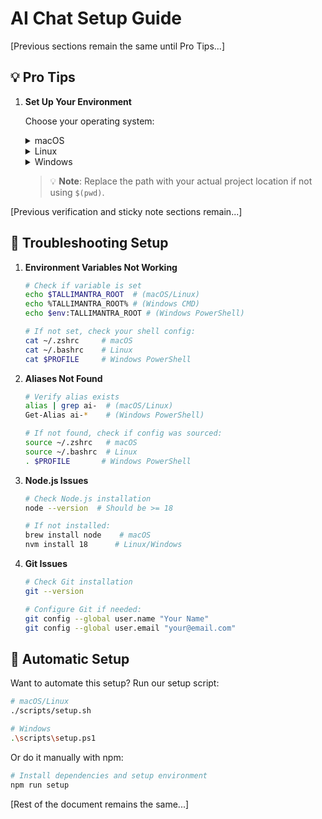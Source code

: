# AI Chat Setup Guide

[Previous sections remain the same until Pro Tips...]

## 💡 Pro Tips

1. **Set Up Your Environment**

   Choose your operating system:

   <details>
   <summary>macOS</summary>

   ```bash
   # First, clone the repo (if you haven't already)
   git clone https://github.com/asbjborg/tallimantra.git
   cd tallimantra
   
   # Add this to ~/.zshrc:
   export TALLIMANTRA_ROOT="$(pwd)"  # Or set it to your preferred location
   
   # Add these helpful aliases:
   alias ai-setup="cat $TALLIMANTRA_ROOT/docs/guides/ai-chat-setup.md"
   alias ai-context="node $TALLIMANTRA_ROOT/scripts/get-context.js"
   
   # Load your updated shell config
   source ~/.zshrc
   ```
   </details>

   <details>
   <summary>Linux</summary>

   ```bash
   # First, clone the repo (if you haven't already)
   git clone https://github.com/asbjborg/tallimantra.git
   cd tallimantra
   
   # Add this to ~/.bashrc:
   export TALLIMANTRA_ROOT="$(pwd)"  # Or set it to your preferred location
   
   # Add these helpful aliases:
   alias ai-setup="cat $TALLIMANTRA_ROOT/docs/guides/ai-chat-setup.md"
   alias ai-context="node $TALLIMANTRA_ROOT/scripts/get-context.js"
   
   # Load your updated shell config
   source ~/.bashrc
   ```
   </details>

   <details>
   <summary>Windows</summary>

   ```powershell
   # First, clone the repo (if you haven't already)
   git clone https://github.com/asbjborg/tallimantra.git
   cd tallimantra
   
   # Add this to your PowerShell profile (create if doesn't exist):
   notepad $PROFILE
   
   # Add these lines to the profile:
   $env:TALLIMANTRA_ROOT = "C:\path\to\tallimantra"  # Update path!
   
   # Add these functions (PowerShell aliases):
   function ai-setup { cat $env:TALLIMANTRA_ROOT\docs\guides\ai-chat-setup.md }
   function ai-context { node $env:TALLIMANTRA_ROOT\scripts\get-context.js }
   
   # Reload your profile
   . $PROFILE
   ```
   </details>

   > 💡 **Note**: Replace the path with your actual project location if not using `$(pwd)`.

[Previous verification and sticky note sections remain...]

## 🔧 Troubleshooting Setup

1. **Environment Variables Not Working**
   ```bash
   # Check if variable is set
   echo $TALLIMANTRA_ROOT  # (macOS/Linux)
   echo %TALLIMANTRA_ROOT% # (Windows CMD)
   echo $env:TALLIMANTRA_ROOT # (Windows PowerShell)
   
   # If not set, check your shell config:
   cat ~/.zshrc     # macOS
   cat ~/.bashrc    # Linux
   cat $PROFILE     # Windows PowerShell
   ```

2. **Aliases Not Found**
   ```bash
   # Verify alias exists
   alias | grep ai-  # (macOS/Linux)
   Get-Alias ai-*    # (Windows PowerShell)
   
   # If not found, check if config was sourced:
   source ~/.zshrc   # macOS
   source ~/.bashrc  # Linux
   . $PROFILE       # Windows PowerShell
   ```

3. **Node.js Issues**
   ```bash
   # Check Node.js installation
   node --version  # Should be >= 18
   
   # If not installed:
   brew install node    # macOS
   nvm install 18      # Linux/Windows
   ```

4. **Git Issues**
   ```bash
   # Check Git installation
   git --version
   
   # Configure Git if needed:
   git config --global user.name "Your Name"
   git config --global user.email "your@email.com"
   ```

## 🤖 Automatic Setup

Want to automate this setup? Run our setup script:

```bash
# macOS/Linux
./scripts/setup.sh

# Windows
.\scripts\setup.ps1
```

Or do it manually with npm:

```bash
# Install dependencies and setup environment
npm run setup
```

[Rest of the document remains the same...]